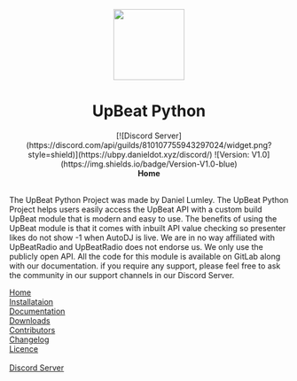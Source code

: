 <div align="center">
  <img src="https://media.discordapp.net/attachments/810107756421709827/810114469295685642/download.png" width="128px" style="max-width: 100%;">
  <h1>UpBeat Python</h1>
  [![Discord Server](https://discord.com/api/guilds/810107755943297024/widget.png?style=shield)](https://ubpy.danieldot.xyz/discord/) ![Version: V1.0](https://img.shields.io/badge/Version-V1.0-blue)
  <br>
  <b>Home</b>
  <br>
</div>
<br>

The UpBeat Python Project was made by Daniel Lumley. The UpBeat Python Project helps users easily access the UpBeat API with a custom build UpBeat module that is modern and easy to use. The benefits of using the UpBeat module is that it comes with inbuilt API value checking so presenter likes do not show -1 when AutoDJ is live. We are in no way affiliated with UpBeatRadio and UpBeatRadio does not endorse us. We only use the publicly open API. All the code for this module is available on GitLab along with our documentation. if you require any support, please feel free to ask the community in our support channels in our Discord Server.

[Home](https://gitlab.com/danieldot/upbeatpython/-/blob/production/README.md)<br>
[Installataion](https://gitlab.com/danieldot/upbeatpython/-/blob/production/INSTALLATAION.md)<br>
[Documentation](https://gitlab.com/danieldot/upbeatpython/-/blob/production/DOCUMENTATION.md)<br>
[Downloads](https://gitlab.com/danieldot/upbeatpython/-/blob/production/DOWNLOADS.md)<br>
[Contributors](https://gitlab.com/danieldot/upbeatpython/-/blob/production/CONTRIBUTING.md)<br>
[Changelog](https://gitlab.com/danieldot/upbeatpython/-/blob/production/CHANGELOG.md)<br>
[Licence](https://gitlab.com/danieldot/upbeatpython/-/blob/production/LICENSE.md)<br>
<br>
[Discord Server](https://discord.com/invite/53rDVnUZ2Q)
